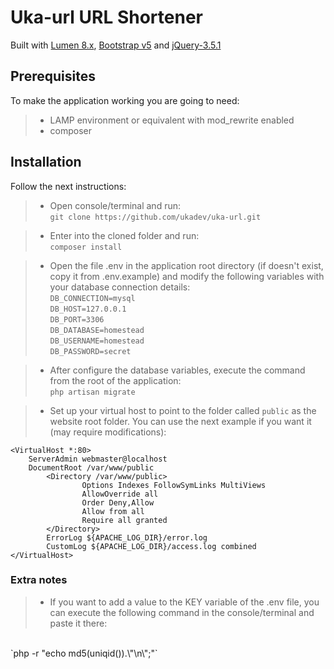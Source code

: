 # Uka-url URL Shortener

Built with [Lumen 8.x](https://lumen.laravel.com), [Bootstrap v5](https://getbootstrap.com/) and [jQuery-3.5.1](https://jquery.com/)

## Prerequisites

To make the application working you are going to need:
> - LAMP environment or equivalent with mod_rewrite enabled
> - composer

## Installation

Follow the next instructions:

> - Open console/terminal and run:<br>
    `git clone https://github.com/ukadev/uka-url.git`

> - Enter into the cloned folder and run:<br>
    `composer install`

> - Open the file .env in the application root directory (if doesn't exist, copy it from .env.example) and modify the following variables with your database connection details:<br> 
    `DB_CONNECTION=mysql`<br>
    `DB_HOST=127.0.0.1`<br>
    `DB_PORT=3306`<br>
    `DB_DATABASE=homestead`<br>
    `DB_USERNAME=homestead`<br>
    `DB_PASSWORD=secret`

> - After configure the database variables, execute the command from the root of the application:<br>
    `php artisan migrate`
    
> - Set up your virtual host to point to the folder called `public` as the website root folder. You can use the next example if you want it (may require modifications):

````
<VirtualHost *:80>
    ServerAdmin webmaster@localhost
    DocumentRoot /var/www/public
        <Directory /var/www/public>
                Options Indexes FollowSymLinks MultiViews
                AllowOverride all
                Order Deny,Allow
                Allow from all
                Require all granted
        </Directory>
        ErrorLog ${APACHE_LOG_DIR}/error.log
        CustomLog ${APACHE_LOG_DIR}/access.log combined
</VirtualHost>
````


### Extra notes 

>- If you want to add a value to the KEY variable of the .env file, you can execute the following command in the console/terminal and paste it there:
<br>
   `php -r "echo md5(uniqid()).\"\n\";"`

